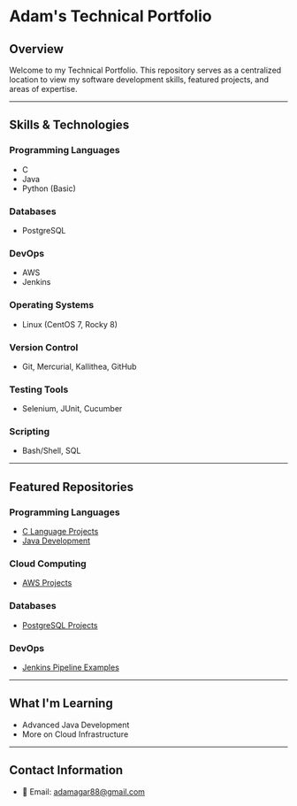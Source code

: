 # Adam's Technical Portfolio

## Overview
Welcome to my Technical Portfolio. This repository serves as a centralized location to view my software development skills, featured projects, and areas of expertise.

---

## Skills & Technologies

### Programming Languages
- C
- Java
- Python (Basic)

### Databases
- PostgreSQL

### DevOps
- AWS
- Jenkins

### Operating Systems
- Linux (CentOS 7, Rocky 8)

### Version Control
- Git, Mercurial, Kallithea, GitHub

### Testing Tools
- Selenium, JUnit, Cucumber

### Scripting
- Bash/Shell, SQL

---

## Featured Repositories

### Programming Languages
- [C Language Projects](Your_Link_Here)
- [Java Development](https://github.com/adamagar/Java-Coding-Exercises)

### Cloud Computing
- [AWS Projects](Your_Link_Here)

### Databases
- [PostgreSQL Projects](Your_Link_Here)

### DevOps
- [Jenkins Pipeline Examples](Your_Link_Here)

---

## What I'm Learning
- Advanced Java Development
- More on Cloud Infrastructure

---

## Contact Information
- 📧 Email: adamagar88@gmail.com
